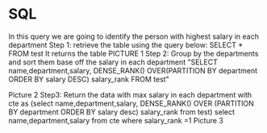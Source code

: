 # SQL
In this query we are going to identify the person with highest salary in each department
Step 1:
retrieve the table using the query below:
SELECT * FROM test
It returns the table
PICTURE 1
Step 2:
Group by the departments and sort them base off the salary in each department
"SELECT name,department,salary, 
DENSE_RANK() OVER(PARTITION BY department ORDER BY salary DESC) salary_rank
FROM test"

Picture 2
Step3: 
Return the data with max salary in each department
with cte as
(select name,department,salary,
 DENSE_RANK() OVER (PARTITION BY department ORDER BY salary desc) salary_rank
from test) 
select name,department,salary from cte
where salary_rank =1
Picture 3
